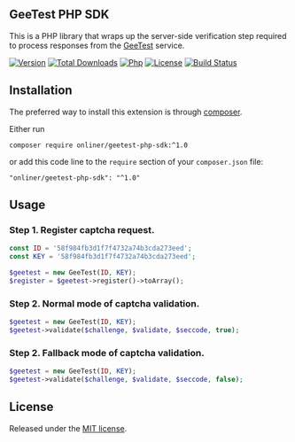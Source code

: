 GeeTest PHP SDK
---------------

This is a PHP library that wraps up the server-side verification step required
to process responses from the [GeeTest](https://www.geetest.com) service. 

[![Version][version-badge]][version-link]
[![Total Downloads][downloads-badge]][downloads-link]
[![Php][php-badge]][php-link]
[![License][license-badge]](LICENSE)
[![Build Status][build-badge]][build-link]

Installation
------------

The preferred way to install this extension is through [composer](http://getcomposer.org/download/).

Either run

```
composer require onliner/geetest-php-sdk:^1.0
```

or add this code line to the `require` section of your `composer.json` file:

```
"onliner/geetest-php-sdk": "^1.0"
```

Usage
-----

### Step 1. Register captcha request.

```php
const ID = '58f984fb3d1f7f4732a74b3cda273eed';
const KEY = '58f984fb3d1f7f4732a74b3cda273eed';

$geetest = new GeeTest(ID, KEY);
$register = $geetest->register()->toArray();
```

### Step 2. Normal mode of captcha validation.

```php
$geetest = new GeeTest(ID, KEY);
$geetest->validate($challenge, $validate, $seccode, true);
```

### Step 2. Fallback mode of captcha validation.

```php
$geetest = new GeeTest(ID, KEY);
$geetest->validate($challenge, $validate, $seccode, false);
```

License
-------

Released under the [MIT license](LICENSE).


[version-badge]:    https://poser.pugx.org/onliner/geetest-php-sdk/v/stable.png
[version-link]:     https://packagist.org/packages/onliner/geetest-php-sdk
[downloads-link]:   https://packagist.org/packages/onliner/geetest-php-sdk
[downloads-badge]:  https://poser.pugx.org/onliner/geetest-php-sdk/downloads.png
[php-badge]:        https://img.shields.io/badge/php-7.2+-brightgreen.svg
[php-link]:         https://www.php.net/
[license-badge]:    https://img.shields.io/badge/license-MIT-brightgreen.svg
[build-link]:       https://github.com/onliner/geetest-php-sdk/actions?workflow=test
[build-badge]:      https://github.com/onliner/geetest-php-sdk/workflows/test/badge.svg
